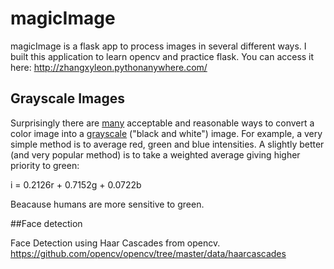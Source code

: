 # magicImage

magicImage is a flask app to process images in several different ways. I built this application to learn opencv and  practice flask. You can access it here: http://zhangxyleon.pythonanywhere.com/



## Grayscale Images

Surprisingly there are
[many](https://en.wikipedia.org/wiki/Grayscale#Converting_color_to_grayscale)
acceptable and reasonable ways to convert a color image into a
[grayscale](https://en.wikipedia.org/wiki/Grayscale) ("black and white") image.
For example, a very simple method is to average red, green
and blue intensities. A slightly better (and very popular method) is to take a
weighted average giving higher priority to green: 


i = 0.2126r + 0.7152g + 0.0722b

Beacause humans are more sensitive to green.

##Face detection

Face Detection using Haar Cascades from opencv.
https://github.com/opencv/opencv/tree/master/data/haarcascades
